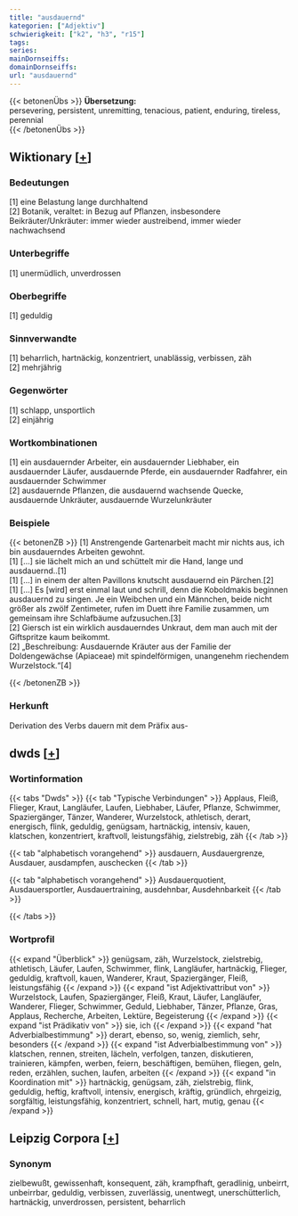 ```yaml
---
title: "ausdauernd"
kategorien: ["Adjektiv"]
schwierigkeit: ["k2", "h3", "r15"]
tags:
series:
mainDornseiffs:
domainDornseiffs:
url: "ausdauernd"
---
```


{{< betonenÜbs >}}
**Übersetzung:**  
persevering, persistent, unremitting, tenacious, patient, enduring, tireless, perennial  
{{< /betonenÜbs >}}

## Wiktionary [[+](https://de.wiktionary.org/wiki/ausdauernd)]

### Bedeutungen
[1] eine Belastung lange durchhaltend  
[2] Botanik, veraltet: in Bezug auf Pflanzen, insbesondere Beikräuter/Unkräuter: immer wieder austreibend, immer wieder nachwachsend  

### Unterbegriffe
[1] unermüdlich, unverdrossen  

### Oberbegriffe
[1] geduldig  

### Sinnverwandte
[1] beharrlich, hartnäckig, konzentriert, unablässig, verbissen, zäh  
[2] mehrjährig  

### Gegenwörter
[1] schlapp, unsportlich  
[2] einjährig  

### Wortkombinationen
[1] ein ausdauernder Arbeiter, ein ausdauernder Liebhaber, ein ausdauernder Läufer, ausdauernde Pferde, ein ausdauernder Radfahrer, ein ausdauernder Schwimmer  
[2] ausdauernde Pflanzen, die ausdauernd wachsende Quecke, ausdauernde Unkräuter, ausdauernde Wurzelunkräuter  

### Beispiele
{{< betonenZB >}}
[1] Anstrengende Gartenarbeit macht mir nichts aus, ich bin ausdauerndes Arbeiten gewohnt.  
[1] […] sie lächelt mich an und schüttelt mir die Hand, lange und ausdauernd..[1]  
[1] […] in einem der alten Pavillons knutscht ausdauernd ein Pärchen.[2]  
[1] […] Es [wird] erst einmal laut und schrill, denn die Koboldmakis beginnen ausdauernd zu singen. Je ein Weibchen und ein Männchen, beide nicht größer als zwölf Zentimeter, rufen im Duett ihre Familie zusammen, um gemeinsam ihre Schlafbäume aufzusuchen.[3]  
[2] Giersch ist ein wirklich ausdauerndes Unkraut, dem man auch mit der Giftspritze kaum beikommt.  
[2] „Beschreibung: Ausdauernde Kräuter aus der Familie der Doldengewächse (Apiaceae) mit spindelförmigen, unangenehm riechendem Wurzelstock.“[4]  

{{< /betonenZB >}}
### Herkunft
Derivation des Verbs dauern mit dem Präfix aus-  



## dwds [[+](https://www.dwds.de/wb/ausdauernd)]

### Wortinformation
{{< tabs "Dwds" >}}
{{< tab "Typische Verbindungen" >}}
Applaus, Fleiß, Flieger, Kraut, Langläufer, Laufen, Liebhaber, Läufer, Pflanze, Schwimmer, Spaziergänger, Tänzer, Wanderer, Wurzelstock, athletisch, derart, energisch, flink, geduldig, genügsam, hartnäckig, intensiv, kauen, klatschen, konzentriert, kraftvoll, leistungsfähig, zielstrebig, zäh
{{< /tab >}}

{{< tab "alphabetisch vorangehend" >}}
ausdauern, Ausdauergrenze, Ausdauer, ausdampfen, auschecken
{{< /tab >}}

{{< tab "alphabetisch vorangehend" >}}
Ausdauerquotient, Ausdauersportler, Ausdauertraining, ausdehnbar, Ausdehnbarkeit
{{< /tab >}}

{{< /tabs >}}

### Wortprofil
{{< expand "Überblick" >}} genügsam, zäh, Wurzelstock, zielstrebig, athletisch, Läufer, Laufen, Schwimmer, flink, Langläufer, hartnäckig, Flieger, geduldig, kraftvoll, kauen, Wanderer, Kraut, Spaziergänger, Fleiß, leistungsfähig {{< /expand >}}
{{< expand "ist Adjektivattribut von" >}} Wurzelstock, Laufen, Spaziergänger, Fleiß, Kraut, Läufer, Langläufer, Wanderer, Flieger, Schwimmer, Geduld, Liebhaber, Tänzer, Pflanze, Gras, Applaus, Recherche, Arbeiten, Lektüre, Begeisterung {{< /expand >}}
{{< expand "ist Prädikativ von" >}} sie, ich {{< /expand >}}
{{< expand "hat Adverbialbestimmung" >}} derart, ebenso, so, wenig, ziemlich, sehr, besonders {{< /expand >}}
{{< expand "ist Adverbialbestimmung von" >}} klatschen, rennen, streiten, lächeln, verfolgen, tanzen, diskutieren, trainieren, kämpfen, werben, feiern, beschäftigen, bemühen, fliegen, geln, reden, erzählen, suchen, laufen, arbeiten {{< /expand >}}
{{< expand "in Koordination mit" >}} hartnäckig, genügsam, zäh, zielstrebig, flink, geduldig, heftig, kraftvoll, intensiv, energisch, kräftig, gründlich, ehrgeizig, sorgfältig, leistungsfähig, konzentriert, schnell, hart, mutig, genau {{< /expand >}}

## Leipzig Corpora [[+](https://corpora.uni-leipzig.de/en/res?word=ausdauernd&corpusId=deu_newscrawl-public_2018)]


### Synonym
zielbewußt, gewissenhaft, konsequent, zäh, krampfhaft, geradlinig, unbeirrt, unbeirrbar, geduldig, verbissen, zuverlässig, unentwegt, unerschütterlich, hartnäckig, unverdrossen, persistent, beharrlich

